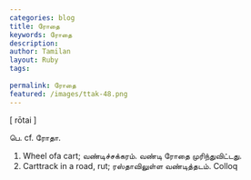 ```yaml
---
categories: blog
title: ரோதை
keywords: ரோதை
description: 
author: Tamilan
layout: Ruby
tags: 
 
permalink: ரோதை
featured: /images/ttak-48.png
---
```

  
[ rōtai ]  
  
பெ. cf. ரோதா.   
1. Wheel ofa cart; வண்டிச்சக்கரம். வண்டி ரோதை முரிந்துவிட்டது.   
2. Carttrack in a road, rut; ரஸ்தாவிலுள்ள வண்டித்தடம். Colloq